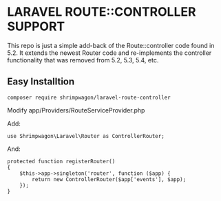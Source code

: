 # LARAVEL ROUTE::CONTROLLER SUPPORT

This repo is just a simple add-back of the Route::controller code found in 5.2. It extends the newest Router code and re-implements the controller functionality that was removed from 5.2, 5.3, 5.4, etc.

## Easy Installtion

    composer require shrimpwagon/laravel-route-controller

Modify app/Providers/RouteServiceProvider.php

Add:

    use Shrimpwagon\Laravel\Router as ControllerRouter;

And:

    protected function registerRouter()
    {
        $this->app->singleton('router', function ($app) {
            return new ControllerRouter($app['events'], $app);
        });
    }